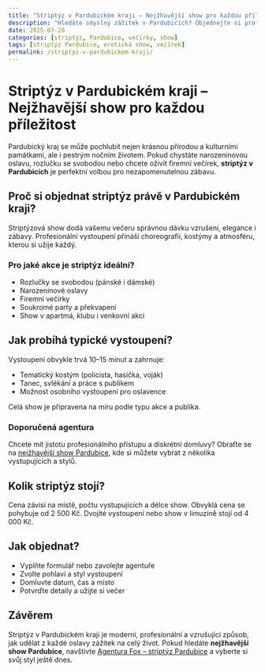 ```yaml
---
title: "Striptýz v Pardubickém kraji – Nejžhavější show pro každou příležitost"
description: "Hledáte smyslný zážitek v Pardubicích? Objednejte si profesionální striptýz na oslavu, večírek nebo rozlučku. Nejžhavější show v kraji."
date: 2025-07-20
categories: [striptýz, Pardubice, večírky, show]
tags: [striptýz Pardubice, erotická show, večírek]
permalink: /striptyz-v-pardubickem-kraji/
---
```


# Striptýz v Pardubickém kraji – Nejžhavější show pro každou příležitost

Pardubický kraj se může pochlubit nejen krásnou přírodou a kulturními památkami, ale i pestrým nočním životem. Pokud chystáte narozeninovou oslavu, rozlučku se svobodou nebo chcete oživit firemní večírek, **striptýz v Pardubicích** je perfektní volbou pro nezapomenutelnou zábavu.

## Proč si objednat striptýz právě v Pardubickém kraji?

Striptýzová show dodá vašemu večeru správnou dávku vzrušení, elegance i zábavy. Profesionální vystoupení přináší choreografii, kostýmy a atmosféru, kterou si užije každý.

### Pro jaké akce je striptýz ideální?

- Rozlučky se svobodou (pánské i dámské)
- Narozeninové oslavy
- Firemní večírky
- Soukromé party a překvapení
- Show v apartmá, klubu i venkovní akci

## Jak probíhá typické vystoupení?

Vystoupení obvykle trvá 10–15 minut a zahrnuje:

- Tematický kostým (policista, hasička, voják)
- Tanec, svlékání a práce s publikem
- Možnost osobního vystoupení pro oslavence

Celá show je připravena na míru podle typu akce a publika.

### Doporučená agentura

Chcete mít jistotu profesionálního přístupu a diskrétní domluvy? Obraťte se na [nejžhavější show Pardubice](https://www.agenturafox.cz/striptyz-pardubice/), kde si můžete vybrat z několika vystupujících a stylů.

## Kolik striptýz stojí?

Cena závisí na místě, počtu vystupujících a délce show. Obvyklá cena se pohybuje od 2 500 Kč. Dvojité vystoupení nebo show v limuzíně stojí od 4 000 Kč.

## Jak objednat?

- Vyplňte formulář nebo zavolejte agentuře
- Zvolte pohlaví a styl vystoupení
- Domluvte datum, čas a místo
- Potvrďte detaily a užijte si večer

## Závěrem

Striptýz v Pardubickém kraji je moderní, profesionální a vzrušující způsob, jak udělat z každé oslavy zážitek na celý život. Pokud hledáte **nejžhavější show Pardubice**, navštivte [Agentura Fox – striptýz Pardubice](https://www.agenturafox.cz/striptyz-pardubice/) a vyberte si svůj styl ještě dnes.
